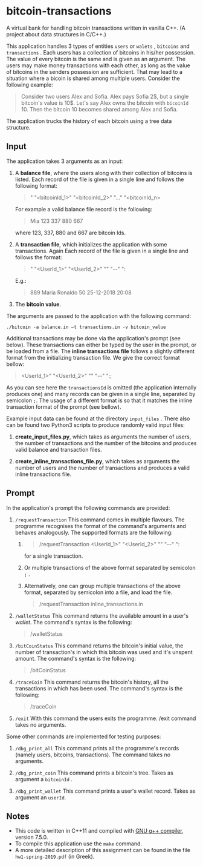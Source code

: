# bitcoin-transactions

A virtual bank for handling bitcoin transactions written in vanilla C++.  (A project about data structures in C/C++.)

This application handles 3 types of entities `users` or `walets` , `bitcoins`  and `transactions` .  Each users has a collection of bitcoins in his/her possession. The value of every bitcoin is the same and is given as an argument. The users may make money transactions with each other, as long as the value of bitcoins in the senders possession are sufficient. That may lead to a situation where a bicoin is shared among multiple users. Consider the following example:

> Consider two users Alex and Sofia. Alex pays Sofia 2\$, but a single bitcoin's value is 10\$. Let's say Alex owns the bitcoin with `bicoinId`  10. Then the bitcoin 10 becomes shared among Alex and Sofia.

The application trucks the history of each bitcoin using a tree data structure.

## Input

The application takes 3 arguments as an input:

1. A **balance file**, where the users along with their collection of bitcoins is listed. Each record of the file is given in a single line and follows the following format:
   
   > <UserId>" "<bitcoinId_1>" "<bitcoinId_2>" "..." "<bitcoinId_n>
   
   For example a valid balance file record is the following:
   
   > Mia 123 337 880 667
   
   where 123, 337, 880 and 667 are bitcoin Ids.

2. A **transaction file**, which initializes the application with some transactions. Again Each record of the file is given in a single line and follows the format:
   
   > <TransactionId>" "<UserId_1>" "<UserId_2>" "<Amount>" "<day>-<month>-<year>" "<hour>:<minute>
   
   E.g.:
   
   > 889 Maria Ronaldo 50 25-12-2018 20:08

3. The **bitcoin value**.

The arguments are passed to the application with the following command:

`./bitcoin -a balance.in –t transactions.in -v bitcoin_value`

Additional transactions may be done via the application's prompt (see below).  These transactions can either be typed by the user in the prompt, or be loaded from a file. The **inline transactions file** follows a slightly different format from the initializing transaction file. We give the correct format bellow:

> <UserId_1>" "<UserId_2>" "<Amount>" "<day>-<month>-<year>" "<hour>:<minute>;

As you can see here the `transactionsId` is omitted (the application internally produces one) and many records can be given in a single line, separated by semicolon `;`. The usage of a different format is so that it matches the inline transaction format of the prompt (see bellow).

Example input data can be found at the directory `input_files` . There also can be found two Python3 scripts to produce randomly valid input files:

1. **create_input_files.py**, which takes as arguments the number of users, the number of transactions and the number of the bitcoins and produces valid balance and transaction files.

2. **create_inline_transactions_file.py**, which takes as arguments the number of users and the number of transactions and produces a valid inline transactions file.

## Prompt

In the application's prompt the following commands are provided:

1. `/requestTransaction` This command comes in multiple flavours. The programme recognises the format of the command's arguments and behaves analogously. The supported formats are the following:
   
   1. > /requestTransaction <UserId_1>" "<UserId_2>" "<Amount>" "<day>-<month>-<year>" "<hour>:<minute>
      
      for a single transaction.
   
   2. Or multiple transactions of the above format separated by semicolon `;` .
   
   3. Alternatively,  one can group multiple transactions of the above format, separated by semicolon into a file, and load the file.
      
      > /requestTransaction  inline_transactions.in

2. `/walletStatus` This command returns the available amount in a user's *wallet*. The command's syntax is the following:
   
   > /walletStatus <UserId>

3. `/bitCoinStatus` This command returns the bitcoin's initial value, the number of transaction's in which this bitcoin was used and it's unspent amount. The command's syntax is the following:
   
   > /bitCoinStatus <bitcoinId>

4. `/traceCoin` This command returns the bitcoin's history, all the transactions in which has been used.  The command's syntax is the following:
   
   > /traceCoin <bitcoinId>

5. `/exit` With this command the users exits the programme.  /exit command takes no arguments.

Some other commands are implemented for testing purposes:

1. `/dbg_print_all` This command prints all the programme's records (namely users, bitcoins, transactions). The command takes no arguments.

2. `/dbg_print_coin` This command prints a bitcoin's tree. Takes as argument a `bitcoinId` .

3. `/dbg_print_wallet` This command prints a user's wallet record. Takes as argument an `userId`.

## Notes

* This code is written in C++11 and compiled with [GNU g++ compiler](https://en.wikipedia.org/wiki/GNU_Compiler_Collection#Languages), version 7.5.0.
* To compile this application use the `make` command.
* A more detailed description of this assignment can be found in the file `hw1-spring-2019.pdf` (in Greek).
